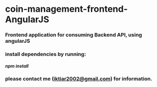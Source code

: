 # coin-management-frontend-AngularJS
### Frontend application for consuming Backend API, using angularJS
### install dependencies by running:
##### npm install
### please contact me (iktiar2002@gmail.com) for information.
